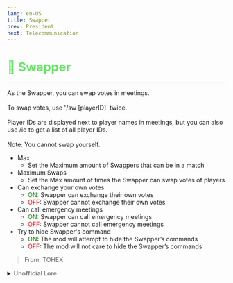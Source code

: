 ```yaml
---
lang: en-US
title: Swapper
prev: President
next: Telecommunication
---
```


# <font color=#66e666>🔀 <b>Swapper</b></font> <Badge text="Power" type="tip" vertical="middle"/>
---

As the Swapper, you can swap votes in meetings.<br><br>
To swap votes, use '/sw [playerID]' twice.<br><br>
Player IDs are displayed next to player names in meetings, but you can also use /id to get a list of all player IDs.<br><br>
Note: You cannot swap yourself.
* Max
  * Set the Maximum amount of Swappers that can be in a match
* Maximum Swaps
  * Set the Max amount of times the Swapper can swap votes of players
* Can exchange your own votes
  * <font color=green>ON</font>: Swapper can exchange their own votes
  * <font color=red>OFF</font>: Swapper cannot exchange their own votes
* Can call emergency meetings
  * <font color=green>ON</font>: Swapper can call emergency meetings
  * <font color=red>OFF</font>: Swapper cannot call emergency meetings
* Try to hide Swapper's command
  * <font color=green>ON</font>: The mod will attempt to hide the Swapper’s commands
  * <font color=red>OFF</font>: The mod will not care to hide the Swapper’s commands

> From: TOHEX

<details>
<summary><b><font color=gray>Unofficial Lore</font></b></summary>

Placeholder: This role is a ROLE OH EM GOSH
> Submitted by: Member
</details>